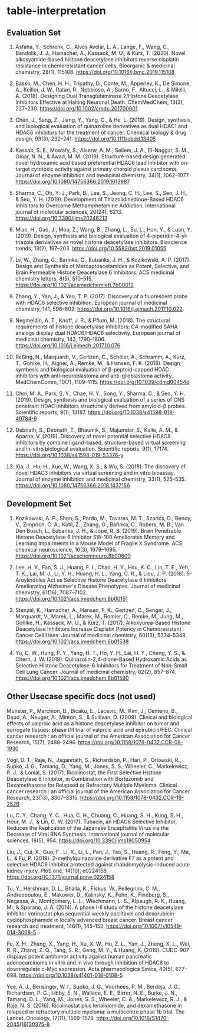 # table-interpretation


## Evaluation Set

1. Asfaha, Y., Schrenk, C., Alves Avelar, L. A., Lange, F., Wang, C., Bandolik, J. J., Hamacher, A., Kassack, M. U., & Kurz, T. (2020). Novel alkoxyamide-based histone deacetylase inhibitors reverse cisplatin resistance in chemoresistant cancer cells. Bioorganic & medicinal chemistry, 28(1), 115108. https://doi.org/10.1016/j.bmc.2019.115108

2. Basso, M., Chen, H. H., Tripathy, D., Conte, M., Apperley, K., De Simone, A., Keillor, J. W., Ratan, R., Nebbioso, A., Sarno, F., Altucci, L., & Milelli, A. (2018). Designing Dual Transglutaminase 2/Histone Deacetylase Inhibitors Effective at Halting Neuronal Death. ChemMedChem, 13(3), 227–230. https://doi.org/10.1002/cmdc.201700601

3. Chen, J., Sang, Z., Jiang, Y., Yang, C., & He, L. (2019). Design, synthesis, and biological evaluation of quinazoline derivatives as dual HDAC1 and HDAC6 inhibitors for the treatment of cancer. Chemical biology & drug design, 93(3), 232–241. https://doi.org/10.1111/cbdd.13405

4. Kassab, S. E., Mowafy, S., Alserw, A. M., Seliem, J. A., El-Naggar, S. M., Omar, N. N., & Awad, M. M. (2019). Structure-based design generated novel hydroxamic acid based preferential HDAC6 lead inhibitor with on-target cytotoxic activity against primary choroid plexus carcinoma. Journal of enzyme inhibition and medicinal chemistry, 34(1), 1062–1077. https://doi.org/10.1080/14756366.2019.1613987

5. Sharma, C., Oh, Y. J., Park, B., Lee, S., Jeong, C. H., Lee, S., Seo, J. H., & Seo, Y. H. (2019). Development of Thiazolidinedione-Based HDAC6 Inhibitors to Overcome Methamphetamine Addiction. International journal of molecular sciences, 20(24), 6213. https://doi.org/10.3390/ijms20246213

6. Miao, H., Gao, J., Mou, Z., Wang, B., Zhang, L., Su, L., Han, Y., & Luan, Y. (2019). Design, synthesis and biological evaluation of 4-piperidin-4-yl-triazole derivatives as novel histone deacetylase inhibitors. Bioscience trends, 13(2), 197–203. https://doi.org/10.5582/bst.2019.01055

7. Lv, W., Zhang, G., Barinka, C., Eubanks, J. H., & Kozikowski, A. P. (2017). Design and Synthesis of Mercaptoacetamides as Potent, Selective, and Brain Permeable Histone Deacetylase 6 Inhibitors. ACS medicinal chemistry letters, 8(5), 510–515. https://doi.org/10.1021/acsmedchemlett.7b00012

8. Zhang, Y., Yan, J., & Yao, T. P. (2017). Discovery of a fluorescent probe with HDAC6 selective inhibition. European journal of medicinal chemistry, 141, 596–602. https://doi.org/10.1016/j.ejmech.2017.10.022

9. Negmeldin, A. T., Knoff, J. R., & Pflum, M. (2018). The structural requirements of histone deacetylase inhibitors: C4-modified SAHA analogs display dual HDAC6/HDAC8 selectivity. European journal of medicinal chemistry, 143, 1790–1806. https://doi.org/10.1016/j.ejmech.2017.10.076

10. Reßing, N., Marquardt, V., Gertzen, C., Schöler, A., Schramm, A., Kurz, T., Gohlke, H., Aigner, A., Remke, M., & Hansen, F. K. (2018). Design, synthesis and biological evaluation of β-peptoid-capped HDAC inhibitors with anti-neuroblastoma and anti-glioblastoma activity. MedChemComm, 10(7), 1109–1115. https://doi.org/10.1039/c8md00454d

11. Choi, M. A., Park, S. Y., Chae, H. Y., Song, Y., Sharma, C., & Seo, Y. H. (2019). Design, synthesis and biological evaluation of a series of CNS penetrant HDAC inhibitors structurally derived from amyloid-β probes. Scientific reports, 9(1), 13187. https://doi.org/10.1038/s41598-019-49784-9

12. Debnath, S., Debnath, T., Bhaumik, S., Majumdar, S., Kalle, A. M., & Aparna, V. (2019). Discovery of novel potential selective HDAC8 inhibitors by combine ligand-based, structure-based virtual screening and in-vitro biological evaluation. Scientific reports, 9(1), 17174. https://doi.org/10.1038/s41598-019-53376-y

13. Xia, J., Hu, H., Xue, W., Wang, X. S., & Wu, S. (2018). The discovery of novel HDAC3 inhibitors via virtual screening and in vitro bioassay. Journal of enzyme inhibition and medicinal chemistry, 33(1), 525–535. https://doi.org/10.1080/14756366.2018.1437156

## Development Set

1. Kozikowski, A. P., Shen, S., Pardo, M., Tavares, M. T., Szarics, D., Benoy, V., Zimprich, C. A., Kutil, Z., Zhang, G., Bařinka, C., Robers, M. B., Van Den Bosch, L., Eubanks, J. H., & Jope, R. S. (2019). Brain Penetrable Histone Deacetylase 6 Inhibitor SW-100 Ameliorates Memory and Learning Impairments in a Mouse Model of Fragile X Syndrome. ACS chemical neuroscience, 10(3), 1679–1695. https://doi.org/10.1021/acschemneuro.8b00600

2. Lee, H. Y., Fan, S. J., Huang, F. I., Chao, H. Y., Hsu, K. C., Lin, T. E., Yeh, T. K., Lai, M. J., Li, Y. H., Huang, H. L., Yang, C. R., & Liou, J. P. (2018). 5-Aroylindoles Act as Selective Histone Deacetylase 6 Inhibitors Ameliorating Alzheimer's Disease Phenotypes. Journal of medicinal chemistry, 61(16), 7087–7102. https://doi.org/10.1021/acs.jmedchem.8b00151

3. Stenzel, K., Hamacher, A., Hansen, F. K., Gertzen, C., Senger, J., Marquardt, V., Marek, L., Marek, M., Romier, C., Remke, M., Jung, M., Gohlke, H., Kassack, M. U., & Kurz, T. (2017). Alkoxyurea-Based Histone Deacetylase Inhibitors Increase Cisplatin Potency in Chemoresistant Cancer Cell Lines. Journal of medicinal chemistry, 60(13), 5334–5348. https://doi.org/10.1021/acs.jmedchem.6b01538

4. Yu, C. W., Hung, P. Y., Yang, H. T., Ho, Y. H., Lai, H. Y., Cheng, Y. S., & Chern, J. W. (2019). Quinazolin-2,4-dione-Based Hydroxamic Acids as Selective Histone Deacetylase-6 Inhibitors for Treatment of Non-Small Cell Lung Cancer. Journal of medicinal chemistry, 62(2), 857–874. https://doi.org/10.1021/acs.jmedchem.8b01590

## Other Usecase specific docs (not used)

Munster, P., Marchion, D., Bicaku, E., Lacevic, M., Kim, J., Centeno, B., Daud, A., Neuger, A., Minton, S., & Sullivan, D. (2009). Clinical and biological effects of valproic acid as a histone deacetylase inhibitor on tumor and surrogate tissues: phase I/II trial of valproic acid and epirubicin/FEC. Clinical cancer research : an official journal of the American Association for Cancer Research, 15(7), 2488–2496. https://doi.org/10.1158/1078-0432.CCR-08-1930

Vogl, D. T., Raje, N., Jagannath, S., Richardson, P., Hari, P., Orlowski, R., Supko, J. G., Tamang, D., Yang, M., Jones, S. S., Wheeler, C., Markelewicz, R. J., & Lonial, S. (2017). Ricolinostat, the First Selective Histone Deacetylase 6 Inhibitor, in Combination with Bortezomib and Dexamethasone for Relapsed or Refractory Multiple Myeloma. Clinical cancer research : an official journal of the American Association for Cancer Research, 23(13), 3307–3315. https://doi.org/10.1158/1078-0432.CCR-16-2526

Lu, C. Y., Chang, Y. C., Hua, C. H., Chuang, C., Huang, S. H., Kung, S. H., Hour, M. J., & Lin, C. W. (2017). Tubacin, an HDAC6 Selective Inhibitor, Reduces the Replication of the Japanese Encephalitis Virus via the Decrease of Viral RNA Synthesis. International journal of molecular sciences, 18(5), 954. https://doi.org/10.3390/ijms18050954

Liu, J., Cui, X., Guo, F., Li, X., Li, L., Pan, J., Tao, S., Huang, R., Feng, Y., Ma, L., & Fu, P. (2019). 2-methylquinazoline derivative F7 as a potent and selective HDAC6 inhibitor protected against rhabdomyolysis-induced acute kidney injury. PloS one, 14(10), e0224158. https://doi.org/10.1371/journal.pone.0224158

Tu, Y., Hershman, D. L., Bhalla, K., Fiskus, W., Pellegrino, C. M., Andreopoulou, E., Makower, D., Kalinsky, K., Fehn, K., Fineberg, S., Negassa, A., Montgomery, L. L., Wiechmann, L. S., Alpaugh, R. K., Huang, M., & Sparano, J. A. (2014). A phase I-II study of the histone deacetylase inhibitor vorinostat plus sequential weekly paclitaxel and doxorubicin-cyclophosphamide in locally advanced breast cancer. Breast cancer research and treatment, 146(1), 145–152. https://doi.org/10.1007/s10549-014-3008-5

Fu, X. H., Zhang, X., Yang, H., Xu, X. W., Hu, Z. L., Yan, J., Zheng, X. L., Wei, R. R., Zhang, Z. Q., Tang, S. R., Geng, M. Y., & Huang, X. (2019). CUDC-907 displays potent antitumor activity against human pancreatic adenocarcinoma in vitro and in vivo through inhibition of HDAC6 to downregulate c-Myc expression. Acta pharmacologica Sinica, 40(5), 677–688. https://doi.org/10.1038/s41401-018-0108-5

Yee, A. J., Bensinger, W. I., Supko, J. G., Voorhees, P. M., Berdeja, J. G., Richardson, P. G., Libby, E. N., Wallace, E. E., Birrer, N. E., Burke, J. N., Tamang, D. L., Yang, M., Jones, S. S., Wheeler, C. A., Markelewicz, R. J., & Raje, N. S. (2016). Ricolinostat plus lenalidomide, and dexamethasone in relapsed or refractory multiple myeloma: a multicentre phase 1b trial. The Lancet. Oncology, 17(11), 1569–1578. https://doi.org/10.1016/S1470-2045(16)30375-8

